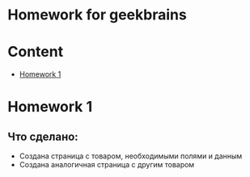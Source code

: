 Homework for geekbrains
=======

# Content
 - [Homework 1](#Homework-1)

# Homework 1

## Что сделано:
 - Создана страница с товаром, необходимыми полями и данным
 - Создана аналогичная страница с другим товаром